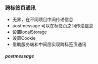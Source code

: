 ### 跨标签页通讯
 - 无界，在不同项目中间传递信息
 - postmessage 可以在标签页之间传递信息
 - 设置localStorage 
 - 设置Cookie
 - 借助服务端和中间层实现跨标签页通讯
 
 
##### postmessage
  